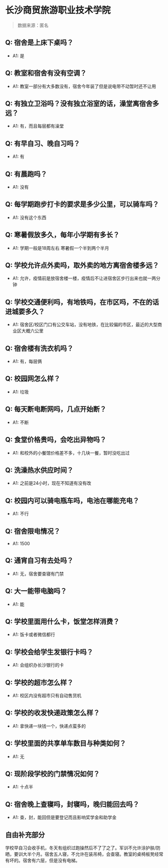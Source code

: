 # 长沙商贸旅游职业技术学院

> 数据来源：匿名

## Q: 宿舍是上床下桌吗？

- A1: 是

## Q: 教室和宿舍有没有空调？

- A1: 教室一部分有大多数没有，宿舍今年装了但是说电带不动暂时还不让用

## Q: 有独立卫浴吗？没有独立浴室的话，澡堂离宿舍多远？

- A1: 有，而且每层都有澡堂

## Q: 有早自习、晚自习吗？

- A1: 有

## Q: 有晨跑吗？

- A1: 没有

## Q: 每学期跑步打卡的要求是多少公里，可以骑车吗？

- A1: 没有这个东西

## Q: 寒暑假放多久，每年小学期有多长？

- A1: 学期一般是18周左右 寒暑假一个半到两个半月

## Q: 学校允许点外卖吗，取外卖的地方离宿舍楼多远？

- A1: 允许，疫情前是放宿舍楼一楼，疫情后不让进宿舍区步行出来也就一两分钟

## Q: 学校交通便利吗，有地铁吗，在市区吗，不在的话进城要多久？

- A1: 宿舍区/校区门口有公交车站，没有地铁，在比较偏的市区，最近的大型商业区大概六公里

## Q: 宿舍楼有洗衣机吗？

- A1: 有，每层俩

## Q: 校园网怎么样？

- A1: 垃圾

## Q: 每天断电断网吗，几点开始断？

- A1: 不断

## Q: 食堂价格贵吗，会吃出异物吗？

- A1: 和校外的小餐馆价格差不多，十几块一餐，暂时没吃出过

## Q: 洗澡热水供应时间？

- A1: 之前是24小时，现在不知道有没有改

## Q: 校园内可以骑电瓶车吗，电池在哪能充电？

- A1: 不行

## Q: 宿舍限电情况？

- A1: 1500

## Q: 通宵自习有去处吗？

- A1: 无，宿舍要查寝有门禁

## Q: 大一能带电脑吗？

- A1: 能

## Q: 学校里面用什么卡，饭堂怎样消费？

- A1: 饭卡或者微信都行

## Q: 学校会给学生发银行卡吗？

- A1: 会组织办长沙银行的卡

## Q: 学校的超市怎么样？

- A1: 校区内没有超市只有自动售货机

## Q: 学校的收发快递政策怎么样？

- A1: 拿快递一块钱一个，快递点蛮多的

## Q: 学校里面的共享单车数目与种类如何？

- A1: 无

## Q: 现阶段学校的门禁情况如何？

- A1: 十点半

## Q: 宿舍晚上查寝吗，封寝吗，晚归能回去吗？

- A1: 查，封，能回但是要登记而且影响奖学金和助学金

## 自由补充部分

学校早自习会收手机，冬天有组织过跑操然后不了了之了。军训不允许涂护肤/防晒，要训大半个月。宿舍五人寝，不允许在装吊椅，会查寝。教室的桌椅板凳经常有坏的。宿舍有六层，但是没有电梯。